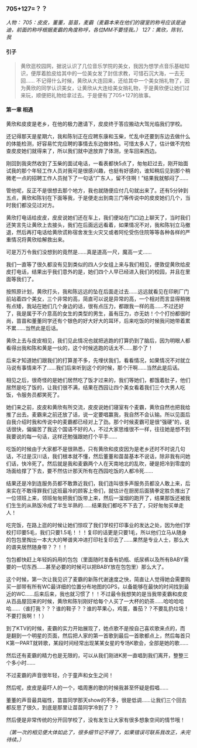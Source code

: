 ### 705+127=？？

 _人物：
705：皮皮，董董，苗苗，麦霸（麦霸本来在他们的寝室的称号应该是迪迪，前面的称呼根据麦霸的角度称呼，各位MM不要怪我。）
127：黄欣，陈钊，我_

#### 引子

> 黄欣逛校园网，据说认识了几位音乐学院的美女，我因为想学点音乐基础知识，便厚着脸皮给其中的一位美女发了封信求教，可惜石沉大海，一去无回……
> 不记得什么时候，黄欣从大连回来，还给其中一个美女捎礼物了，因为黄欣的同学认识美女，让黄欣从大连给美女捎礼物，于是黄欣便让她们过来玩，顺便把礼物给拿过去。于是便有了705+127的故事。

#### 第一章  相遇

黄欣和皮皮是老乡，在他的极力邀请下，皮皮终于答应搬动大驾光临我们学校。

还记得那天是星期六，我和陈钊正在应聘东康和玉柴，忙乱中还要到东边去做什么的体能检测，好容易忙完应聘的事情去东边做体检。可惜太多人了，估计做不完检查皮皮她们就得来了，所以我们就中途放弃了体测，坐车回来西边。

刚回到我突然收到了玉柴的面试电话，一看表都快5点了，匆匆赶过去，刚开始面试我的那个年轻工作人员对我可是很感兴趣，也挺有好感的，谁知稍后见到那个稍微老一点的招聘工作人员抛下了一句话“广东人，留不住啊！”结果我就郁闷了……

管他呢，反正不是很想去那个地方，我也就随便应付几句就出来了。还有5分钟到五点，黄欣和陈钊在下面等我，于是便走出到南三门等传说中的皮皮她们几个，当时我们都没见过对方。

黄欣打电话给皮皮，皮皮说她们还在车上，我们便站在门口边上聊天了，当时我们还笑言先让黄欣上去接头，我们在后面远远看着，如果情况不对，我和陈钊立马撤退，然后再打电话给黄欣谎称宿舍发生火灾又或者阿伦受伤住院等等各种各样的严重情况将黄欣给解救出来。

可是万万令我们没想到的竟然是……真是道高一尺，魔高一丈……

我们一直等了很久都没有见到类似的四人少女组上来与我们相见，便敦促黄欣给皮皮打电话，结果出乎我们意外的是，她们四个人早已经进入我们的校园，并且在里面等我们了。

按照原计划，黄欣打头，我和陈远远的坠在后面走过去……远远就看见在印刷厂门前站着四个美女，三个非常的高，简直可以说是异常的高，一个相对而言显得稍微有点矮，我站在她们几个身边的话，很有点压力，都跟我一样的高……不过还好了，我是属于不介意高的女生的类型的男生，虽有压力，亦无妨！个个打扮都很时尚，苗苗和董董同学还有个银色的好大好大的耳环，后来吃饭的时候我问她带着累不累……当然此是后话。

黄欣上去与皮皮相见，我们见此情况也就把逃跑的打算扔到了脑后，因为明眼人都看得出我和陈和黄是一伙的，这个时候逃跑的话太不……那个了！

后来才知道她们跟我们的打算差不多，先埋伏我们，看看情况，如果情况不对就立马说有事情来不了……我们后来听到这个的时候，那个汗啊……当然此是后话。

相见之后，很奇怪的是她们居然吃了饭才过来的，我们等她们，都饿着肚子，他们居然是吃了饭的，让我们很不满，结果在西园让四个美女看着我们三个大男人吃饭，令服务员都笑死了。

她们来之前，皮皮和黄欣有所交流，皮皮说她们寝室有个麦霸，黄欣自然也把我给推了出去。麦霸来之前还放了话，说一定要唱赢我，我自然不会认输。所以见面后自我介绍时我和传说中的麦霸都已经对上了劲。那个时候麦霸可是很“强硬”的，说话很快，偏偏苦了我这个国语不好的人，不过大家思维很不一样，往往她是想不到我要说的每一句话，这样还勉强跟她打个平手……

吃饭的时候由于大家都不是很熟悉，只有黄欣和皮皮因为是老乡还时不时说几句话，不过是汉川话，我们根本就不懂，然后董董和苗苗基本不说话，除非我有问她们话，快冷死了。然后就是我和麦霸两个人在天南地北的乱吹，硬是把冷到零度的场面给撑了下去，要不然估计那天所有在西园吃饭的人都冷死……

结果还是冷到连服务员都不敢靠近我们，我们连叫很多声服务员都没人敢上来，后来实在不敢得罪我们这班最冷的顾客上帝们，就估计在厨房后面猜拳定胜负推出了一位领班上来，领班匆匆把我们饭带上来，然后一溜烟的跑开了，结果那饭还被我们生生的从熟饭冷成了半生半熟的……结果我们都吃不下去了，只好匆匆买单走人！

吃完饭，在路上逛的时候让她们惊叹了我们学校打印事业的发达之处，因为他们学校打印要5毛，我们只要1.5毛！！！复印的话更是只要1毛，所以他们立马从随身的包包里掏出一本大大的琴谱夹冲进打印社复印去了……果然是专业人士，那么大的谱夹居然随身带？？！！

包包都快赶上年轻妈妈用的包包（里面随时准备有奶瓶、纸尿裤以及所有BABY需要的一切东西……甚至必要的时候可以把BABY放在包包里）那么大了。

这个时候，第一次让我见识了麦霸的新陈代谢速度之快，简直让人觉得她会需要购买一部带有所有WC最详细的位置分布地图的GPS，以备能够在最快的时间找到最近的WC……后来后来，我也就习惯了！！不过最令我想笑的是当我带麦霸和皮皮从百品屋回来的时候，黄欣和陈钊刚好给每个人买了一大杯的奶茶……哈哈哈哈哈……（谁打我？？？谁的鞋子？？谁的苹果心，鸡蛋，番茄？？不要乱扔垃圾！不要打我啊！！）

到了KTV的时候，麦霸的实力开始展现了，她点歌不是按自己喜欢歌来点的，而是翻到一个明星的页面，然后把人家的第一首歌到最后一首歌都点上，然后每首只K第一PART就转歌，某段时间经常出现某某女星的专场K歌会，全部是她的歌……

然后还有麦霸的精力也是无限的，可以从我们刚进K房一直唱到我们离开，整整三个多小时……

不过麦霸的声音很年轻，介于童声和女生之间！

然后呢，皮皮是最吓人的一个，唱周惠的歌的时候我甚至怀疑是假唱……

董董的声音最具磁性，苗苗同学那天show的不多，很是低调……让我们三个回去都反思了很久，到底是那里让苗苗同学冷到了？？

然后便是非常传统的分开回学校了，没有发生让大家有很多想象空间的情节哦！

_（第一次的相见便大体如此了，很多细节记不得了，如果错误可联系我改正，未完待续。）_

<!-- ##{"timestamp":1196741219}## -->